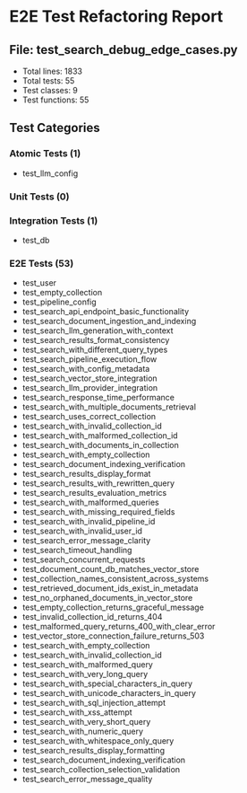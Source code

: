 # E2E Test Refactoring Report

## File: test_search_debug_edge_cases.py
- Total lines: 1833
- Total tests: 55
- Test classes: 9
- Test functions: 55

## Test Categories
### Atomic Tests (1)
- test_llm_config

### Unit Tests (0)

### Integration Tests (1)
- test_db

### E2E Tests (53)
- test_user
- test_empty_collection
- test_pipeline_config
- test_search_api_endpoint_basic_functionality
- test_search_document_ingestion_and_indexing
- test_search_llm_generation_with_context
- test_search_results_format_consistency
- test_search_with_different_query_types
- test_search_pipeline_execution_flow
- test_search_with_config_metadata
- test_search_vector_store_integration
- test_search_llm_provider_integration
- test_search_response_time_performance
- test_search_with_multiple_documents_retrieval
- test_search_uses_correct_collection
- test_search_with_invalid_collection_id
- test_search_with_malformed_collection_id
- test_search_with_documents_in_collection
- test_search_with_empty_collection
- test_search_document_indexing_verification
- test_search_results_display_format
- test_search_results_with_rewritten_query
- test_search_results_evaluation_metrics
- test_search_with_malformed_queries
- test_search_with_missing_required_fields
- test_search_with_invalid_pipeline_id
- test_search_with_invalid_user_id
- test_search_error_message_clarity
- test_search_timeout_handling
- test_search_concurrent_requests
- test_document_count_db_matches_vector_store
- test_collection_names_consistent_across_systems
- test_retrieved_document_ids_exist_in_metadata
- test_no_orphaned_documents_in_vector_store
- test_empty_collection_returns_graceful_message
- test_invalid_collection_id_returns_404
- test_malformed_query_returns_400_with_clear_error
- test_vector_store_connection_failure_returns_503
- test_search_with_empty_collection
- test_search_with_invalid_collection_id
- test_search_with_malformed_query
- test_search_with_very_long_query
- test_search_with_special_characters_in_query
- test_search_with_unicode_characters_in_query
- test_search_with_sql_injection_attempt
- test_search_with_xss_attempt
- test_search_with_very_short_query
- test_search_with_numeric_query
- test_search_with_whitespace_only_query
- test_search_results_display_formatting
- test_search_document_indexing_verification
- test_search_collection_selection_validation
- test_search_error_message_quality
